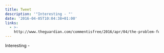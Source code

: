 ```yaml
---
title: Tweet
description: '"Interesting - "'
date: '2016-04-05T10:04:38+01:00'
links:
  - >-
    http://www.theguardian.com/commentisfree/2016/apr/04/the-problem-for-poor-white-kids-is-that-a-part-of-their-culture-has-been-destroyed
---
```

Interesting - 

